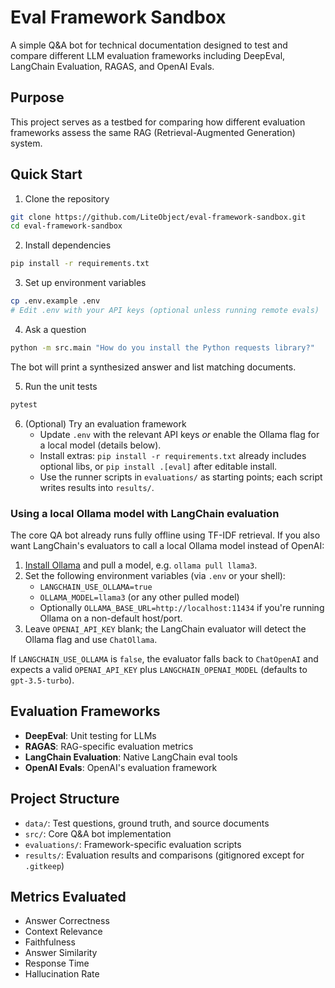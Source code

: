 # Eval Framework Sandbox

A simple Q&A bot for technical documentation designed to test and compare different LLM evaluation frameworks including DeepEval, LangChain Evaluation, RAGAS, and OpenAI Evals.

## Purpose

This project serves as a testbed for comparing how different evaluation frameworks assess the same RAG (Retrieval-Augmented Generation) system.

## Quick Start

1. Clone the repository
```bash
git clone https://github.com/LiteObject/eval-framework-sandbox.git
cd eval-framework-sandbox
```

2. Install dependencies
```bash
pip install -r requirements.txt
```

3. Set up environment variables
```bash
cp .env.example .env
# Edit .env with your API keys (optional unless running remote evals)
```

4. Ask a question
```bash
python -m src.main "How do you install the Python requests library?"
```
The bot will print a synthesized answer and list matching documents.

5. Run the unit tests
```bash
pytest
```

6. (Optional) Try an evaluation framework
    - Update `.env` with the relevant API keys *or* enable the Ollama flag for a local model (details below).
    - Install extras: `pip install -r requirements.txt` already includes optional libs, or `pip install .[eval]` after editable install.
    - Use the runner scripts in `evaluations/` as starting points; each script writes results into `results/`.

### Using a local Ollama model with LangChain evaluation

The core QA bot already runs fully offline using TF-IDF retrieval. If you also want LangChain's evaluators to call a local Ollama model instead of OpenAI:

1. [Install Ollama](https://ollama.ai/download) and pull a model, e.g. `ollama pull llama3`.
2. Set the following environment variables (via `.env` or your shell):
   - `LANGCHAIN_USE_OLLAMA=true`
   - `OLLAMA_MODEL=llama3` (or any other pulled model)
   - Optionally `OLLAMA_BASE_URL=http://localhost:11434` if you're running Ollama on a non-default host/port.
3. Leave `OPENAI_API_KEY` blank; the LangChain evaluator will detect the Ollama flag and use `ChatOllama`.

If `LANGCHAIN_USE_OLLAMA` is `false`, the evaluator falls back to `ChatOpenAI` and expects a valid `OPENAI_API_KEY` plus `LANGCHAIN_OPENAI_MODEL` (defaults to `gpt-3.5-turbo`).

## Evaluation Frameworks

- **DeepEval**: Unit testing for LLMs
- **RAGAS**: RAG-specific evaluation metrics
- **LangChain Evaluation**: Native LangChain eval tools
- **OpenAI Evals**: OpenAI's evaluation framework

## Project Structure

- `data/`: Test questions, ground truth, and source documents
- `src/`: Core Q&A bot implementation
- `evaluations/`: Framework-specific evaluation scripts
- `results/`: Evaluation results and comparisons (gitignored except for `.gitkeep`)

## Metrics Evaluated

- Answer Correctness
- Context Relevance
- Faithfulness
- Answer Similarity
- Response Time
- Hallucination Rate